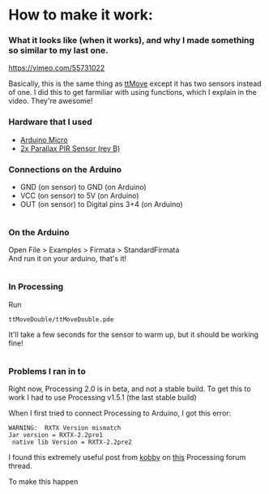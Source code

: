 How to make it work:
======

### What it looks like (when it works), and why I made something so similar to my last one.
<a href="https://vimeo.com/55731022">https://vimeo.com/55731022</a>


Basically, this is the same thing as <a href="https://github.com/scottsullivan/ttMove">ttMove</a> except it has two sensors instead of one.
I did this to get farmiliar with using functions, which I explain in the video. They're awesome!

### Hardware that I used
   * <a href="https://www.adafruit.com/products/1086">Arduino Micro</a>
   * <a href="http://www.parallax.com/tabid/768/productid/83/default.aspx">2x Parallax PIR Sensor (rev B)</a>

### Connections on the Arduino
   * GND (on sensor) to GND (on Arduino)<br>
   * VCC (on sensor) to 5V (on Arduino)<br>
   * OUT (on sensor) to Digital pins 3+4 (on Arduino)
   
   <a href="http://imgur.com/PEts6"><img src="http://i.imgur.com/PEts6.jpg" alt="" title="Hosted by imgur.com" /></a>

### On the Arduino

Open File > Examples > Firmata > StandardFirmata<br>
And run it on your arduino, that's it!

<a href="http://imgur.com/9nvrw"><img src="http://i.imgur.com/9nvrw.png" alt="" title="Hosted by imgur.com" /></a>

### In Processing
Run

    ttMoveDouble/ttMoveDouble.pde

It'll take a few seconds for the sensor to warm up, but it should be working fine!

<a href="http://imgur.com/injYv"><img src="http://i.imgur.com/injYv.png" alt="" title="Hosted by imgur.com" /></a>

### Problems I ran in to
Right now, Processing 2.0 is in beta, and not a stable build. To get this to work I had to use Processing v1.5.1 (the last stable build)

When I first tried to connect Processing to Arduino, I got this error:

    WARNING:  RXTX Version mismatch
    Jar version = RXTX-2.2pre1
     native lib Version = RXTX-2.2pre2

I found this extremely useful post from <a href="http://forum.processing.org/user/kobby">kobby</a> on <a href="http://forum.processing.org/topic/warning-rxtx-version-mismatch">this</a> Processing forum thread.

To make this happen<br>
<a href="http://imgur.com/VzGQT"><img src="http://i.imgur.com/VzGQT.jpg" alt="" title="Hosted by imgur.com" /></a>
